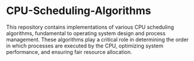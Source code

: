 # CPU-Scheduling-Algorithms
This repository contains implementations of various CPU scheduling algorithms, fundamental to operating system design and process management. These algorithms play a critical role in determining the order in which processes are executed by the CPU, optimizing system performance, and ensuring fair resource allocation.
